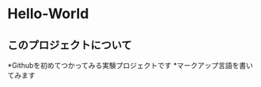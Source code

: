 Hello-World
======================

このプロジェクトについて
---------------------------

*Githubを初めてつかってみる実験プロジェクトです
*マークアップ言語を書いてみます

